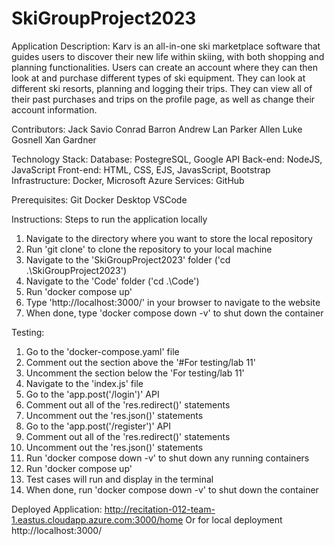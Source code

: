 # SkiGroupProject2023

Application Description:
Karv is an all-in-one ski marketplace software that guides users to discover their new life within skiing, with both shopping and planning functionalities. Users can create an account where they can then look at and purchase different types of ski equipment. They can look at different ski resorts, planning and logging their trips. They can view all of their past purchases and trips on the profile page, as well as change their account information.

Contributors:
Jack Savio
Conrad Barron
Andrew Lan
Parker Allen
Luke Gosnell
Xan Gardner

Technology Stack:
Database: PostegreSQL, Google API
Back-end: NodeJS, JavaScript
Front-end: HTML, CSS, EJS, JavasScript, Bootstrap
Infrastructure: Docker, Microsoft Azure
Services: GitHub

Prerequisites:
Git
Docker Desktop
VSCode

Instructions:
Steps to run the application locally
1. Navigate to the directory where you want to store the local repository
2. Run 'git clone' to clone the repository to your local machine
3. Navigate to the 'SkiGroupProject2023' folder ('cd .\SkiGroupProject2023\')
4. Navigate to the 'Code' folder ('cd .\Code\')
5. Run 'docker compose up'
6. Type 'http://localhost:3000/' in your browser to navigate to the website
7. When done, type 'docker compose down -v' to shut down the container

Testing:
1. Go to the 'docker-compose.yaml' file
2. Comment out the section above the '#For testing/lab 11'
3. Uncomment the section below the 'For testing/lab 11'
4. Navigate to the 'index.js' file
5. Go to the 'app.post('/login')' API
6. Comment out all of the 'res.redirect()' statements
7. Uncomment out the 'res.json()' statements
8. Go to the 'app.post('/register')' API
9. Comment out all of the 'res.redirect()' statements
10. Uncomment out the 'res.json()' statements
11. Run 'docker compose down -v' to shut down any running containers
12. Run 'docker compose up'
13. Test cases will run and display in the terminal
14. When done, run 'docker compose down -v' to shut down the container

Deployed Application:
http://recitation-012-team-1.eastus.cloudapp.azure.com:3000/home 
Or for local deployment
http://localhost:3000/